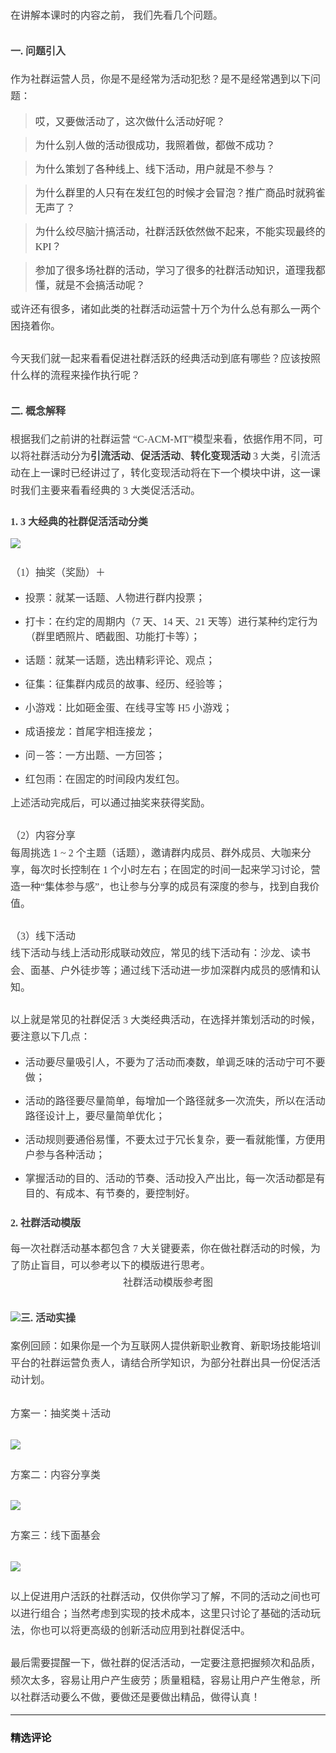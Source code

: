 <p style="line-height: 1.75em; text-align: justify;"><span></span></p>
<p style="line-height: 1.7;margin-bottom: 0pt;margin-top: 0pt;font-size: 11pt;color: #494949;"><span style="color: rgb(63, 63, 63); font-family: 微软雅黑, &quot;Microsoft YaHei&quot;; font-size: 16px;">在讲解本课时的内容之前， 我们先看几个问题。</span></p>
<h2><p><span style="color: rgb(63, 63, 63); font-family: 微软雅黑, &quot;Microsoft YaHei&quot;; font-size: 16px;">一. 问题引入</span></p></h2>
<p style="line-height: 1.7;margin-bottom: 0pt;margin-top: 0pt;font-size: 11pt;color: #494949;"><span style="color: rgb(63, 63, 63); font-family: 微软雅黑, &quot;Microsoft YaHei&quot;; font-size: 16px;">作为社群运营人员，你是不是经常为活动犯愁？是不是经常遇到以下问题：</span></p>
<blockquote>
 <p><span style="color: rgb(63, 63, 63); font-family: 微软雅黑, &quot;Microsoft YaHei&quot;; font-size: 16px;">哎，又要做活动了，这次做什么活动好呢？</span></p>
</blockquote>
<blockquote>
 <p><span style="color: rgb(63, 63, 63); font-family: 微软雅黑, &quot;Microsoft YaHei&quot;; font-size: 16px;">为什么别人做的活动很成功，我照着做，都做不成功？</span></p>
</blockquote>
<blockquote>
 <p><span style="color: rgb(63, 63, 63); font-family: 微软雅黑, &quot;Microsoft YaHei&quot;; font-size: 16px;">为什么策划了各种线上、线下活动，用户就是不参与？</span></p>
</blockquote>
<blockquote>
 <p><span style="color: rgb(63, 63, 63); font-family: 微软雅黑, &quot;Microsoft YaHei&quot;; font-size: 16px;">为什么群里的人只有在发红包的时候才会冒泡？推广商品时就鸦雀无声了？</span></p>
</blockquote>
<blockquote>
 <p><span style="color: rgb(63, 63, 63); font-family: 微软雅黑, &quot;Microsoft YaHei&quot;; font-size: 16px;">为什么绞尽脑汁搞活动，社群活跃依然做不起来，不能实现最终的 KPI？</span></p>
</blockquote>
<blockquote>
 <p><span style="color: rgb(63, 63, 63); font-family: 微软雅黑, &quot;Microsoft YaHei&quot;; font-size: 16px;">参加了很多场社群的活动，学习了很多的社群活动知识，道理我都懂，就是不会搞活动呢？</span></p>
</blockquote>
<p style="line-height: 1.7;margin-bottom: 0pt;margin-top: 0pt;font-size: 11pt;color: #494949;"><span style="color: rgb(63, 63, 63); font-family: 微软雅黑, &quot;Microsoft YaHei&quot;; font-size: 16px;">或许还有很多，诸如此类的社群活动运营十万个为什么总有那么一两个困挠着你。</span></p>
<p style="line-height: 1.7;margin-bottom: 0pt;margin-top: 0pt;font-size: 11pt;color: #494949;"><br></p>
<p style="line-height: 1.7;margin-bottom: 0pt;margin-top: 0pt;font-size: 11pt;color: #494949;"><span style="color: rgb(63, 63, 63); font-family: 微软雅黑, &quot;Microsoft YaHei&quot;; font-size: 16px;">今天我们就一起来看看促进社群活跃的经典活动到底有哪些？应该按照什么样的流程来操作执行呢？</span></p>
<h2><p><span style="color: rgb(63, 63, 63); font-family: 微软雅黑, &quot;Microsoft YaHei&quot;; font-size: 16px;">二. 概念解释</span></p></h2>
<p style="line-height: 1.7;margin-bottom: 0pt;margin-top: 0pt;font-size: 11pt;color: #494949;"><span style="color: rgb(63, 63, 63); font-family: 微软雅黑, &quot;Microsoft YaHei&quot;; font-size: 16px;">根据我们之前讲的社群运营&nbsp;“C-ACM-MT”模型来看，依据作用不同，可以将社群活动分为<strong>引流活动</strong>、<strong>促活活动</strong>、<strong>转化变现活动</strong> 3 大类，引流活动在上一课时已经讲过了，转化变现活动将在下一个模块中讲，这一课时我们主要来看看经典的 3 大类促活活动。</span></p>
<h3><p><span style="color: rgb(63, 63, 63); font-family: 微软雅黑, &quot;Microsoft YaHei&quot;; font-size: 16px;">1. 3 大经典的社群促活活动分类</span></p></h3>
<p style="line-height: 1.7;margin-bottom: 0pt;margin-top: 0pt;font-size: 11pt;color: #494949;"><span style="color: rgb(63, 63, 63); font-family: 微软雅黑, &quot;Microsoft YaHei&quot;; font-size: 16px;"><img src="https://s0.lgstatic.com/i/image3/M01/72/6C/Cgq2xl5oX2GAO-qjAAB40qiJkzQ665.png"></span></p>
<p style="line-height: 1.7;margin-bottom: 0pt;margin-top: 0pt;font-size: 11pt;color: #494949;"><br></p>
<p style="line-height: 1.7;margin-bottom: 0pt;margin-top: 0pt;font-size: 11pt;color: #494949;"><span style="color: rgb(63, 63, 63); font-family: 微软雅黑, &quot;Microsoft YaHei&quot;; font-size: 16px;">（1）抽奖（奖励）＋</span></p>
<ul>
 <li><p><span style="color: rgb(63, 63, 63); font-family: 微软雅黑, &quot;Microsoft YaHei&quot;; font-size: 16px;">投票：就某一话题、人物进行群内投票；</span></p></li>
 <li><p><span style="color: rgb(63, 63, 63); font-family: 微软雅黑, &quot;Microsoft YaHei&quot;; font-size: 16px;">打卡：在约定的周期内（7 天、14 天、21 天等）进行某种约定行为（群里晒照片、晒截图、功能打卡等）；</span></p></li>
 <li><p><span style="color: rgb(63, 63, 63); font-family: 微软雅黑, &quot;Microsoft YaHei&quot;; font-size: 16px;">话题：就某一话题，选出精彩评论、观点；</span></p></li>
 <li><p><span style="color: rgb(63, 63, 63); font-family: 微软雅黑, &quot;Microsoft YaHei&quot;; font-size: 16px;">征集：征集群内成员的故事、经历、经验等；</span></p></li>
 <li><p><span style="color: rgb(63, 63, 63); font-family: 微软雅黑, &quot;Microsoft YaHei&quot;; font-size: 16px;">小游戏：比如砸金蛋、在线寻宝等 H5 小游戏；</span></p></li>
 <li><p><span style="color: rgb(63, 63, 63); font-family: 微软雅黑, &quot;Microsoft YaHei&quot;; font-size: 16px;">成语接龙：首尾字相连接龙；</span></p></li>
 <li><p><span style="color: rgb(63, 63, 63); font-family: 微软雅黑, &quot;Microsoft YaHei&quot;; font-size: 16px;">问－答：一方出题、一方回答；</span></p></li>
 <li><p><span style="color: rgb(63, 63, 63); font-family: 微软雅黑, &quot;Microsoft YaHei&quot;; font-size: 16px;">红包雨：在固定的时间段内发红包。</span></p></li>
</ul>
<p style="line-height: 1.7;margin-bottom: 0pt;margin-top: 0pt;font-size: 11pt;color: #494949;"><span style="color: rgb(63, 63, 63); font-family: 微软雅黑, &quot;Microsoft YaHei&quot;; font-size: 16px;">上述活动完成后，可以通过抽奖来获得奖励。</span></p>
<p style="line-height: 1.7;margin-bottom: 0pt;margin-top: 0pt;font-size: 11pt;color: #494949;"><br></p>
<p style="line-height: 1.7;margin-bottom: 0pt;margin-top: 0pt;font-size: 11pt;color: #494949;"><span style="color: rgb(63, 63, 63); font-family: 微软雅黑, &quot;Microsoft YaHei&quot;; font-size: 16px;">（2）内容分享</span></p>
<p style="line-height: 1.7;margin-bottom: 0pt;margin-top: 0pt;font-size: 11pt;color: #494949;"><span style="color: rgb(63, 63, 63); font-family: 微软雅黑, &quot;Microsoft YaHei&quot;; font-size: 16px;">每周挑选 1 ~ 2 个主题（话题），邀请群内成员、群外成员、大咖来分享，每次时长控制在 1 个小时左右；在固定的时间一起来学习讨论，营造一种“集体参与感”，也让参与分享的成员有深度的参与，找到自我价值。</span></p>
<p style="line-height: 1.7;margin-bottom: 0pt;margin-top: 0pt;font-size: 11pt;color: #494949;"><br></p>
<p style="line-height: 1.7;margin-bottom: 0pt;margin-top: 0pt;font-size: 11pt;color: #494949;"><span style="color: rgb(63, 63, 63); font-family: 微软雅黑, &quot;Microsoft YaHei&quot;; font-size: 16px;">（3）线下活动</span></p>
<p style="line-height: 1.7;margin-bottom: 0pt;margin-top: 0pt;font-size: 11pt;color: #494949;"><span style="color: rgb(63, 63, 63); font-family: 微软雅黑, &quot;Microsoft YaHei&quot;; font-size: 16px;">线下活动与线上活动形成联动效应，常见的线下活动有：沙龙、读书会、面基、户外徒步等；通过线下活动进一步加深群内成员的感情和认知。</span></p>
<p style="line-height: 1.7;margin-bottom: 0pt;margin-top: 0pt;font-size: 11pt;color: #494949;"><br></p>
<p style="line-height: 1.7;margin-bottom: 0pt;margin-top: 0pt;font-size: 11pt;color: #494949;"><span style="color: rgb(63, 63, 63); font-family: 微软雅黑, &quot;Microsoft YaHei&quot;; font-size: 16px;">以上就是常见的社群促活 3 大类经典活动，在选择并策划活动的时候，要注意以下几点：</span></p>
<ul>
 <li><p><span style="color: rgb(63, 63, 63); font-family: 微软雅黑, &quot;Microsoft YaHei&quot;; font-size: 16px;">活动要尽量吸引人，不要为了活动而凑数，单调乏味的活动宁可不要做；</span></p></li>
 <li><p><span style="color: rgb(63, 63, 63); font-family: 微软雅黑, &quot;Microsoft YaHei&quot;; font-size: 16px;">活动的路径要尽量简单，每增加一个路径就多一次流失，所以在活动路径设计上，要尽量简单优化；</span></p></li>
 <li><p><span style="color: rgb(63, 63, 63); font-family: 微软雅黑, &quot;Microsoft YaHei&quot;; font-size: 16px;">活动规则要通俗易懂，不要太过于冗长复杂，要一看就能懂，方便用户参与各种活动；</span></p></li>
 <li><p><span style="color: rgb(63, 63, 63); font-family: 微软雅黑, &quot;Microsoft YaHei&quot;; font-size: 16px;">掌握活动的目的、活动的节奏、活动投入产出比，每一次活动都是有目的、有成本、有节奏的，要控制好。</span></p></li>
</ul>
<h3><p><span style="color: rgb(63, 63, 63); font-family: 微软雅黑, &quot;Microsoft YaHei&quot;; font-size: 16px;">2. 社群活动模版</span></p></h3>
<p style="line-height: 1.7;margin-bottom: 0pt;margin-top: 0pt;font-size: 11pt;color: #494949;"><span style="color: rgb(63, 63, 63); font-family: 微软雅黑, &quot;Microsoft YaHei&quot;; font-size: 16px;">每一次社群活动基本都包含 7 大关键要素，你在做社群活动的时候，为了防止盲目，可以参考以下的模版进行思考。</span></p>
<p style="text-align:center;line-height: 1.7;margin-bottom: 0pt;margin-top: 0pt;font-size: 11pt;color: #494949;"><span style="color: rgb(63, 63, 63); font-family: 微软雅黑, &quot;Microsoft YaHei&quot;; font-size: 16px;"> 社群活动模版参考图</span></p>
<h2><p><span style="color: rgb(63, 63, 63); font-family: 微软雅黑, &quot;Microsoft YaHei&quot;; font-size: 16px;"><img src="https://s0.lgstatic.com/i/image3/M01/72/6C/CgpOIF5oX2GAZTKiAACB8u0O4cM715.png" style="color: rgb(63, 63, 63); font-family: 微软雅黑, &quot;Microsoft YaHei&quot;; font-weight: 700; white-space: normal;">三. 活动实操</span></p></h2>
<p style="line-height: 1.7;margin-bottom: 0pt;margin-top: 0pt;font-size: 11pt;color: #494949;"><span style="color: rgb(63, 63, 63); font-family: 微软雅黑, &quot;Microsoft YaHei&quot;; font-size: 16px;">案例回顾：如果你是一个为互联网人提供新职业教育、新职场技能培训平台的社群运营负责人，请结合所学知识，为部分社群出具一份促活活动计划。</span></p>
<p style="line-height: 1.7;margin-bottom: 0pt;margin-top: 0pt;font-size: 11pt;color: #494949;"><span style="color: rgb(63, 63, 63); font-family: 微软雅黑, &quot;Microsoft YaHei&quot;; font-size: 16px;"><br></span></p>
<p style="line-height: 1.7;margin-bottom: 0pt;margin-top: 0pt;font-size: 11pt;color: #494949;"><span style="color: rgb(63, 63, 63); font-family: 微软雅黑, &quot;Microsoft YaHei&quot;; font-size: 16px;"> </span></p>
<p style="line-height: 1.7;margin-bottom: 0pt;margin-top: 0pt;font-size: 11pt;color: #494949;"><span style="color: rgb(63, 63, 63); font-family: 微软雅黑, &quot;Microsoft YaHei&quot;; font-size: 16px;">方案一：抽奖类＋活动</span></p>
<p style="line-height: 1.7;margin-bottom: 0pt;margin-top: 0pt;font-size: 11pt;color: #494949;"><span style="color: rgb(63, 63, 63); font-family: 微软雅黑, &quot;Microsoft YaHei&quot;; font-size: 16px;"><br></span></p>
<p style="line-height: 1.7;margin-bottom: 0pt;margin-top: 0pt;font-size: 11pt;color: #494949;"><span style="color: rgb(63, 63, 63); font-family: 微软雅黑, &quot;Microsoft YaHei&quot;; font-size: 16px;"><img src="https://s0.lgstatic.com/i/image3/M01/72/6C/Cgq2xl5oX2GANLWzAACmxbJnCZ0222.png" style="color: rgb(63, 63, 63); font-family: 微软雅黑, &quot;Microsoft YaHei&quot;; white-space: normal;"></span></p>
<p style="line-height: 1.7;margin-bottom: 0pt;margin-top: 0pt;font-size: 11pt;color: #494949;"><span style="color: rgb(63, 63, 63); font-family: 微软雅黑, &quot;Microsoft YaHei&quot;; font-size: 16px;"><br></span></p>
<p style="line-height: 1.7;margin-bottom: 0pt;margin-top: 0pt;font-size: 11pt;color: #494949;"><span style="color: rgb(63, 63, 63); font-family: 微软雅黑, &quot;Microsoft YaHei&quot;; font-size: 16px;">方案二：内容分享类</span></p>
<p style="line-height: 1.7;margin-bottom: 0pt;margin-top: 0pt;font-size: 11pt;color: #494949;"><span style="color: rgb(63, 63, 63); font-family: 微软雅黑, &quot;Microsoft YaHei&quot;; font-size: 16px;"><br></span></p>
<p style="line-height: 1.7;margin-bottom: 0pt;margin-top: 0pt;font-size: 11pt;color: #494949;"><span style="color: rgb(63, 63, 63); font-family: 微软雅黑, &quot;Microsoft YaHei&quot;; font-size: 16px;"><img src="https://s0.lgstatic.com/i/image3/M01/72/6C/CgpOIF5oX2GAAA4GAAC_jY6Og38360.png" style="color: rgb(63, 63, 63); font-family: 微软雅黑, &quot;Microsoft YaHei&quot;; white-space: normal;"></span></p>
<p style="line-height: 1.7;margin-bottom: 0pt;margin-top: 0pt;font-size: 11pt;color: #494949;"><span style="color: rgb(63, 63, 63); font-family: 微软雅黑, &quot;Microsoft YaHei&quot;; font-size: 16px;"><br></span></p>
<p style="line-height: 1.7;margin-bottom: 0pt;margin-top: 0pt;font-size: 11pt;color: #494949;"><span style="color: rgb(63, 63, 63); font-family: 微软雅黑, &quot;Microsoft YaHei&quot;; font-size: 16px;">方案三：线下面基会</span></p>
<p style="line-height: 1.7;margin-bottom: 0pt;margin-top: 0pt;font-size: 11pt;color: #494949;"><span style="color: rgb(63, 63, 63); font-family: 微软雅黑, &quot;Microsoft YaHei&quot;; font-size: 16px;"><br></span></p>
<p style="line-height: 1.7;margin-bottom: 0pt;margin-top: 0pt;font-size: 11pt;color: #494949;"><span style="color: rgb(63, 63, 63); font-family: 微软雅黑, &quot;Microsoft YaHei&quot;; font-size: 16px;"><img src="https://s0.lgstatic.com/i/image3/M01/72/6C/Cgq2xl5oX2GAHbBWAADQ-7SiKAg415.png" style="color: rgb(63, 63, 63); font-family: 微软雅黑, &quot;Microsoft YaHei&quot;; white-space: normal;"></span></p>
<p style="line-height: 1.7;margin-bottom: 0pt;margin-top: 0pt;font-size: 11pt;color: #494949;"><span style="color: rgb(63, 63, 63); font-family: 微软雅黑, &quot;Microsoft YaHei&quot;; font-size: 16px;"><br></span></p>
<p style="line-height: 1.7;margin-bottom: 0pt;margin-top: 0pt;font-size: 11pt;color: #494949;"><span style="color: rgb(63, 63, 63); font-family: 微软雅黑, &quot;Microsoft YaHei&quot;; font-size: 16px;">以上促进用户活跃的社群活动，仅供你学习了解，不同的活动之间也可以进行组合；当然考虑到实现的技术成本，这里只讨论了基础的活动玩法，你也可以将更高级的创新活动应用到社群促活中。</span><span style="color: rgb(63, 63, 63); font-family: 微软雅黑, &quot;Microsoft YaHei&quot;; font-size: 16px;">&nbsp; &nbsp; &nbsp; &nbsp;&nbsp; &nbsp; &nbsp;</span></p>
<p style="line-height: 1.7;margin-bottom: 0pt;margin-top: 0pt;font-size: 11pt;color: #494949;"><br></p>
<p style="line-height: 1.7;margin-bottom: 0pt;margin-top: 0pt;font-size: 11pt;color: #494949;"><span style="color: rgb(63, 63, 63); font-family: 微软雅黑, &quot;Microsoft YaHei&quot;; font-size: 16px;">最后需要提醒一下，做社群的促活活动，一定要注意把握频次和品质，频次太多，容易让用户产生疲劳；质量粗糙，容易让用户产生倦怠，所以社群活动要么不做，要做还是要做出精品，做得认真！</span></p>

---

### 精选评论


